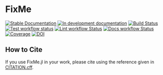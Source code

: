 # FixMe

[![Stable Documentation](https://img.shields.io/badge/docs-stable-blue.svg)](https://CasBex.github.io/FixMe.jl/stable)
[![In development documentation](https://img.shields.io/badge/docs-dev-blue.svg)](https://CasBex.github.io/FixMe.jl/dev)
[![Build Status](https://github.com/CasBex/FixMe.jl/workflows/Test/badge.svg)](https://github.com/CasBex/FixMe.jl/actions)
[![Test workflow status](https://github.com/CasBex/FixMe.jl/actions/workflows/Test.yml/badge.svg?branch=main)](https://github.com/CasBex/FixMe.jl/actions/workflows/Test.yml?query=branch%3Amain)
[![Lint workflow Status](https://github.com/CasBex/FixMe.jl/actions/workflows/Lint.yml/badge.svg?branch=main)](https://github.com/CasBex/FixMe.jl/actions/workflows/Lint.yml?query=branch%3Amain)
[![Docs workflow Status](https://github.com/CasBex/FixMe.jl/actions/workflows/Docs.yml/badge.svg?branch=main)](https://github.com/CasBex/FixMe.jl/actions/workflows/Docs.yml?query=branch%3Amain)
[![Coverage](https://codecov.io/gh/CasBex/FixMe.jl/branch/main/graph/badge.svg)](https://codecov.io/gh/CasBex/FixMe.jl)
[![DOI](https://zenodo.org/badge/DOI/FIXME)](https://doi.org/FIXME)

## How to Cite

If you use FixMe.jl in your work, please cite using the reference given in [CITATION.cff](https://github.com/CasBex/FixMe.jl/blob/main/CITATION.cff).
